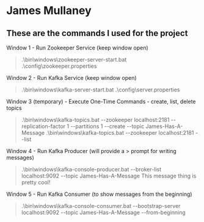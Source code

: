 # James Mullaney

## These are the commands I used for the project

Window 1 - Run Zookeeper Service  (keep window open)

> .\bin\windows\zookeeper-server-start.bat .\config\zookeeper.properties

Window 2 - Run Kafka Service (keep window open)

> .\bin\windows\kafka-server-start.bat .\config\server.properties

Window 3 (temporary) - Execute One-Time Commands - create, list, delete topics 

> .\bin\windows\kafka-topics.bat --zookeeper localhost:2181 --replication-factor 1 --partitions 1 --create --topic James-Has-A-Message
> .\bin\windows\kafka-topics.bat --zookeeper localhost:2181 --list

Window 4 - Run Kafka Producer (will provide a > prompt for writing messages)

> .\bin\windows\kafka-console-producer.bat --broker-list localhost:9092 --topic James-Has-A-Message
> This message thing is pretty cool!

Window 5 - Run Kafka Consumer (to show messages from the beginning)

>.\bin\windows\kafka-console-consumer.bat --bootstrap-server localhost:9092 --topic James-Has-A-Message --from-beginning
